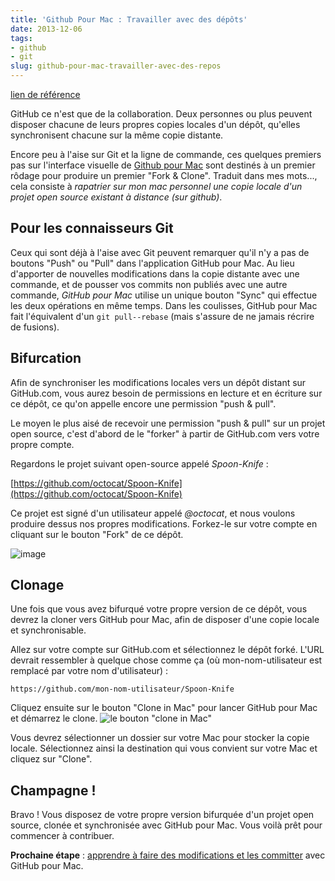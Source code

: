 ```yaml
---
title: 'Github Pour Mac : Travailler avec des dépôts'
date: 2013-12-06
tags:
- github
- git
slug: github-pour-mac-travailler-avec-des-repos
---
```


[lien de référence](https://help.github.com/desktop/guides/contributing/working-with-your-remote-repository-on-github-or-github-enterprise/)

GitHub ce n'est que de la collaboration. Deux personnes ou plus peuvent disposer chacune de leurs propres copies locales d'un dépôt, qu'elles synchronisent chacune sur la même copie distante.

Encore peu à l'aise sur Git et la ligne de commande, ces quelques premiers pas sur l'interface visuelle de [Github pour Mac](http://mac.github.com) sont destinés à un premier rôdage pour produire un premier "Fork & Clone". Traduit dans mes mots..., cela consiste à *rapatrier sur mon mac personnel une copie locale d'un projet open source existant à distance (sur github)*.

## Pour les connaisseurs Git 

Ceux qui sont déjà à l'aise avec Git peuvent remarquer qu'il n'y a pas de boutons "Push" ou "Pull" dans l'application GitHub pour Mac. Au lieu d'apporter de nouvelles modifications dans la copie distante avec une commande, et de pousser vos commits non publiés avec une autre commande, *GitHub pour Mac* utilise un unique bouton "Sync" qui effectue les deux opérations en même temps. Dans les coulisses, GitHub pour Mac fait l'équivalent d'un `git pull--rebase` (mais s'assure de ne jamais récrire de fusions).


## Bifurcation 

Afin de synchroniser les modifications locales vers un dépôt distant sur GitHub.com, vous aurez besoin de permissions en lecture et en écriture sur ce dépôt, ce qu'on appelle encore une permission "push & pull".

Le moyen le plus aisé de recevoir une permission "push & pull" sur un projet open source, c'est d'abord de le "forker" à partir de GitHub.com vers votre propre compte. 

Regardons le projet suivant open-source appelé *Spoon-Knife* :

[https://github.com/octocat/Spoon-Knife](https://github.com/octocat/Spoon-Knife)

Ce projet est signé d'un utilisateur appelé *@octocat*, et nous voulons produire dessus nos propres modifications. Forkez-le sur votre compte en cliquant sur le bouton "Fork" de ce dépôt.

![image](https://github-images.s3.amazonaws.com/skitch/fork-20130108-134723.jpg)

## Clonage

Une fois que vous avez bifurqué votre propre version de ce dépôt, vous devrez la cloner vers GitHub pour Mac, afin de disposer d'une copie locale et synchronisable.

Allez sur votre compte sur GitHub.com et sélectionnez le dépôt forké. L'URL devrait ressembler à quelque chose comme ça (où mon-nom-utilisateur est remplacé par votre nom d'utilisateur) :
```
https://github.com/mon-nom-utilisateur/Spoon-Knife
```

Cliquez ensuite sur le bouton "Clone in Mac" pour lancer GitHub pour Mac et démarrez le clone. 
![le bouton "clone in Mac"](https://github-images.s3.amazonaws.com/skitch/clone-20130108-135735.jpg "Le bouton clone")

Vous devrez sélectionner un dossier sur votre Mac pour stocker la copie locale. Sélectionnez ainsi la destination qui vous convient sur votre Mac et cliquez sur "Clone".

## Champagne !

Bravo ! Vous disposez de votre propre version bifurquée d'un projet open source, clonée et synchronisée avec GitHub pour Mac. Vous voilà prêt pour commencer à contribuer.

**Prochaine étape** : [apprendre à faire des modifications et les committer](/2013/12/06/github-produire-des-modifications/) avec GitHub pour Mac.
